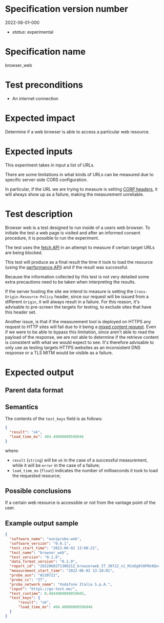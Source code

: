 # Specification version number

2022-06-01-000

* _status_: experimental

# Specification name

browser_web

# Test preconditions

* An internet connection

# Expected impact

Determine if a web browser is able to access a particular web resource.

# Expected inputs

This experiment takes in input a list of URLs.

There are some limitations in what kinds of URLs can be measured due to specific
server-side CORS configuration.

In particular, if the URL we are trying to measure is setting [CORP headers](https://developer.mozilla.org/en-US/docs/Web/HTTP/Cross-Origin_Resource_Policy_(CORP)),
it will always show up as a failure, making the measurement unreliable.

# Test description

Browser web is a test designed to run inside of a users web browser. To initiate
the test a web page is visited and after an informed consent procedure, it is
possible to run the experiment.

The test uses the [fetch
API](https://developer.mozilla.org/en-US/docs/Web/API/Fetch_API) in an attempt
to measure if certain target URLs are being blocked.

This test will produce as a final result the time it took to load the resource
(using the [performance
API](https://developer.mozilla.org/en-US/docs/Web/API/Performance)) and if the
result was successful.

Because the information collected by this test is not very detailed some extra
precautions need to be taken when interpreting the results.

If the server hosting the site we intend to measure is setting the
`Cross-Origin-Resource-Policy` header, since our request will be issued from a
different `Origin`, it will always result in a failure. For this reason, it's
advisable to pre-screen the targets for testing, to exclude sites that have this
header set.

Another issue, is that if the measurement tool is deployed on HTTPS any request
to HTTP sites will fail due to it being a [mixed content request](https://developer.mozilla.org/en-US/docs/Web/Security/Mixed_content).
Even if we were to be able to bypass this limitation, since aren't able to read
the payload of the response, we are not able to determine if the retrieve
content is consistent with what we would expect to see. It's therefore advisable
to only use as testing targets HTTPS websites as an inconsistent DNS response or
a TLS MITM would be visible as a failure.

# Expected output

## Parent data format

## Semantics

The contents of the `test_keys` field is as follows:

```JSON
{
  "result": "ok",
  "load_time_ms": 404.40000000596046
}
```

where:

* `result` (`string`) will be `ok` in the case of a successful measurement,
  while it will be `error` in the case of a failure;
* `load_time_ms` (`float`) indicates the number of milliseconds it took to load
  the requested resource;

## Possible conclusions

If a certain web resource is accessible or not from the vantage point of the
user.

## Example output sample

```JSON
{
  "software_name": "ooniprobe-web",
  "software_version": "0.0.1",
  "test_start_time": "2022-06-02 13:08:21",
  "test_name": "browser_web",
  "test_version": "0.1.0",
  "data_format_version": "0.2.0",
  "report_id": "20220602T130821Z_browserweb_IT_30722_n1_MJoDg0lHFMo9QncM",
  "measurement_start_time": "2022-06-02 13:10:01",
  "probe_asn": "AS30722",
  "probe_cc": "IT",
  "probe_network_name": "Vodafone Italia S.p.A.",
  "input": "https://go-text.me/",
  "test_runtime": 0.4044000000059605,
  "test_keys": {
      "result": "ok",
      "load_time_ms": 404.40000000596046
  }
}
```
